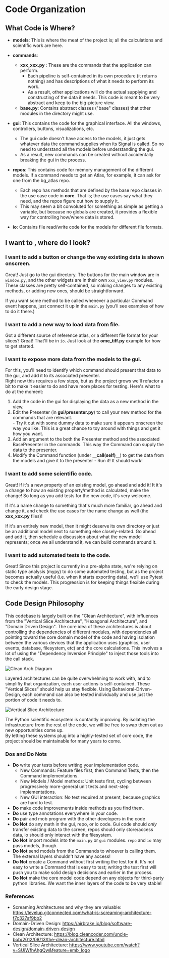 
# Code Organization

## What Code is Where?

  - **models**: This is where the meat of the project is; all the calculations and scientific work are here.
    
  - **commands**: 
    - **xxx_xxx.py** : These are the commands that the application can perform. 
      - Each pipeline is self-contained in its own procedure (it returns nothing) and has descriptions of what it needs to perform its work.
      - As a result, other applications will do the actual supplying and constructing of the data it needs. This code is meant to be very abstract and keep to the big-picture view.
    - **base.py**: Contains abstract classes ("base" classes) that other modules in the directory might use.
    
  - **gui**: This contains the code for the graphical interface.  All the windows, controllers, buttons, visualizations, etc.
    - The gui code doesn't have access to the models, it just gets whatever data the command supplies when its Signal is called.  So no need to understand all the models before understanding the gui.
    - As a result, new commands can be created without accidentally breaking the gui in the process. 
  
  - **repos**: This contains code for memory management of the different models. If a command needs to get an Atlas, for example, it can ask for one from the bg_atlas repo.
    - Each repo has methods that are defined by the base repo classes in the use case code in **core**. That is; the use cases say what they need, and the repos figure out how to supply it. 
    - This may seem a bit convoluted for something as simple as getting a variable, but because no globals are created, it provides a flexible way for controlling how/where data is stored.  
    
  - **io**: Contains file read/write code for the models for different file formats.
  
  
## I want to <x>, where do I look?

### I want to add a button or change the way existing data is shown onscreen.

Great!  Just go to the gui directory.  The buttons for the main window are in `window.py`, and the other widgets are in their own `xxx_view.py` modules.  These classes are pretty self-contained, so making changes to any existing methods, or adding new ones, should be straightforward.

If you want some method to be called whenever a particular Command event happens, just connect it up in the `main.py` (you'll see examples of how to do it there.)

### I want to add a new way to load data from file.  
  
Got a different source of reference atlas, or a different file format for your slices?  Great!  That'll be in `io`.
Just look at the **ome_tiff.py** example for how to get started.

### I want to expose more data from the models to the gui.

For this, you'll need to identify which command should present that data to the gui, and add it to its associated presenter.  
Right now this requires a few steps, but as the project grows we'll refactor a bit to make it easier to do and have more places for testing.  Here's what to do at the moment:

  1. Add the code in the gui for displaying the data as a new method in the view.
  2. Edit the Presenter (in **gui/presenter.py**) to call your new method for the commands that are relevant.  
    - Try it out with some dummy data to make sure it appears onscreen the way you like.  This is a great chance to toy around with things and get it how you want. 
  3. Add an argument to the both the Presenter method and the associated BasePresenter in the commands.  This way the Command can supply the data to the presenter.
  4. Modify the Command function (under **\_\_call(self)\_\_**) to get the data from the models and give it to the presenter
    - Run it!  It should work!
    
### I want to add some scientific code.

Great!  If it's a new property of an existing model, go ahead and add it!  It it's a change to how an existing property/method is calculated, make the change!  So long as you add tests for the new code, it's very welcome.

If it's a name change to something that's much more familiar, go ahead and change it, and check the use cases for the name change as well (the **xxx_xxx.py** files)!

If it's an entirely new model, then it might deserve its own directory or just be an additional model next to something else closely-related.  Go ahead and add it, then schedule a discussion about what the new model represents; once we all understand it, we can build commands around it. 

### I want to add automated tests to the code.

Great!  Since this project is currently in a pre-alpha state, we're relying on static type analysis (mypy) to do some automated testing, but as the project becomes actually useful (i.e. when it starts exporting data), we'll use Pytest to check the models.  This progression is for keeping things flexible during the early design stage. 
  
  
## Code Design Philosophy

This codebase is largely built on the "Clean Architecture", with influences from the "Vertical Slice Architecture", "Hexagonal Architecture", and "Domain Driven Design".
The core idea of these architectures is about controlling the dependencies of different modules, with dependencies all pointing toward the core domain model of the code
and having isolation between the various devices that the application uses (graphics, user events, database, filesystem, etc) and the core calculations.  This involves a lot
of using the "Dependency Inversion Principle" to inject those tools into the call stack.  

![Clean Arch Diagram](https://miro.medium.com/max/875/1*EN-joV0Cr_gMn8aX06iHNQ.jpeg)

Layered architectures can be quite overwhelming to work with, and to simplifiy that organization, each user actions is self-contained.  These "Vertical Slices" should help us stay flexible.
Using Behavioral-Driven-Design, each command can also be tested individually and use just the portion of code it needs to. 

![Vertical Slice Architecture](https://1.bp.blogspot.com/-olkFpMS9FN8/W07kxIzfoTI/AAAAAAAAB-w/q2OMoo85kPwT7Buvbf4ErLw7BmTuosL5wCLcBGAs/s1600/vertical%2Bslices%2Bjimmy%2Bbogard.png)

The Python scientific ecosystem is contantly improving.  By isolating the infrastructure from the rest of the code, we will be free to swap them out as new opportunities come up.  
By letting these systems plug into a highly-tested set of core code, the project should be maintainable for many years to come.  

### Dos and Do Nots
  - **Do** write your tests before writing your implementation code.  
    - New Commands: Feature files first, then Command Tests, then the Command implementations.
    - New Models / Model methods: Unit tests first, cycling between progressively more-general unit tests and next-step implementations.
    - New GUI interaction: No test required at present, because graphics are hard to test.
  - **Do** make code improvements inside methods as you find them. 
  - **Do** use type annotations everywhere in your code.
  - **Do** pair and mob program with the other developers in the code
  - **Do Not** do any math in the gui, repo, or io code.  Gui code should *only* transfer existing data to the screen, repos should only store/access data, io should only interact with the filesystem.
  - **Do Not** import models into the `main.py` or `gui` modules.  `repo` and `io` may pass models, though. 
  - **Do Not** send models from the Commands to whoever is calling them. The external layers shouldn't have any access!
  - **Do Not** create a Command without first writing the test for it.  It's not easy to write a Command that is easy to test; writing the test first will push you to make solid design decisions and earlier in the process. 
  - **Do Not** make the core model code depend on any objects for third-party python libraries.  We want the inner layers of the code to be very stable!  
  
### References

  - Screaming Architectures and why they are valuable: https://levelup.gitconnected.com/what-is-screaming-architecture-f7c327af9bb2
  - Domain-Driven Design: https://airbrake.io/blog/software-design/domain-driven-design
  - Clean Architecture: https://blog.cleancoder.com/uncle-bob/2012/08/13/the-clean-architecture.html
  - Vertical Slice Architecture: https://www.youtube.com/watch?v=SUiWfhAhgQw&feature=emb_logo
  
  